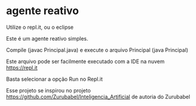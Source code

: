 # agente reativo

Utilize o repl.it, ou o eclipse

Este é um agente reativo simples.

Compile (javac Principal.java) e execute o arquivo Principal (java Principal)

Este arquivo pode ser facilmente executado com a IDE na nuvem https://repl.it

Basta selecionar a opção Run no Repl.it

Esse projeto se inspirou no projeto 
https://github.com/Zurubabel/Inteligencia_Artificial de autoria do Zurubabel

